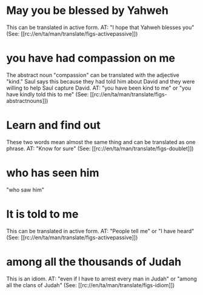 # May you be blessed by Yahweh

This can be translated in active form. AT: "I hope that Yahweh blesses you" (See: [[rc://en/ta/man/translate/figs-activepassive]])

# you have had compassion on me

The abstract noun "compassion" can be translated with the adjective "kind." Saul says this because they had told him about David and they were willing to help Saul capture David. AT: "you have been kind to me" or "you have kindly told this to me" (See: [[rc://en/ta/man/translate/figs-abstractnouns]])

# Learn and find out

These two words mean almost the same thing and can be translated as one phrase. AT: "Know for sure" (See: [[rc://en/ta/man/translate/figs-doublet]])

# who has seen him

"who saw him"

# It is told to me

This can be translated in active form. AT: "People tell me" or "I have heard" (See: [[rc://en/ta/man/translate/figs-activepassive]])

# among all the thousands of Judah

This is an idiom. AT: "even if I have to arrest every man in Judah" or "among all the clans of Judah" (See: [[rc://en/ta/man/translate/figs-idiom]])